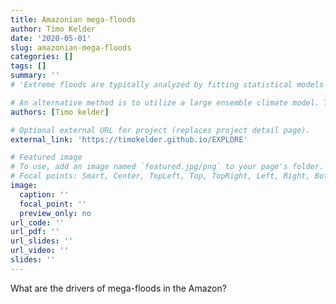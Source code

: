 ```yaml
---
title: Amazonian mega-floods
author: Timo Kelder
date: '2020-05-01'
slug: amazonian-mega-floods
categories: []
tags: []
summary: ''
# 'Extreme floods are typically analyzed by fitting statistical models to observed extremes. Most commonly, the Generalized Extreme Value (GEV) distribution is fitted to observed extremes, where extremes are defined as the maximum value within a `block’, i.e. within a certain time period such as a year or season. This method assumes that there is a uniform distribution driving the extremes, which does not always hold.

# An alternative method is to utilize a large ensemble climate model. The many plausible realizations of reality simulated by the model can provide insight into potential present day (and future) extreme floods. Recently, a large ensemble streamflow dataset has been produced, and the amazon stands out for its characteristics that prevent extrapolation of observed extreme floods (der Wiel et al., 2019). It has been suggested that the co-occurrence of heavy precipitation events on different sub-catchments of the river can generate elevated river flows, and only large-ensemble climate simulations seem to be able to provide large enough samples for reliable quantification of extreme floods ([der Wiel et al., 2019](https://doi.org/10.1029/2019GL081967)). However, an understanding of the processes driving the simulated mega-floods and a critical assessment of their realism is thus far lacking. Here, we propose to EXplain Processes in Large-ensembles not constrainable in Observed REcords (EXPLORE), and use the large streamflow ensemble to 1) explain the drivers of the simulated mega-floods and 2) put them into perspective with historical events.'
authors: [Timo kelder]

# Optional external URL for project (replaces project detail page).
external_link: 'https://timokelder.github.io/EXPLORE'

# Featured image
# To use, add an image named `featured.jpg/png` to your page's folder.
# Focal points: Smart, Center, TopLeft, Top, TopRight, Left, Right, BottomLeft, Bottom, BottomRight.
image:
  caption: ''
  focal_point: ''
  preview_only: no
url_code: ''
url_pdf: ''
url_slides: ''
url_video: ''
slides: ''
---
```


What are the drivers of mega-floods in the Amazon?
